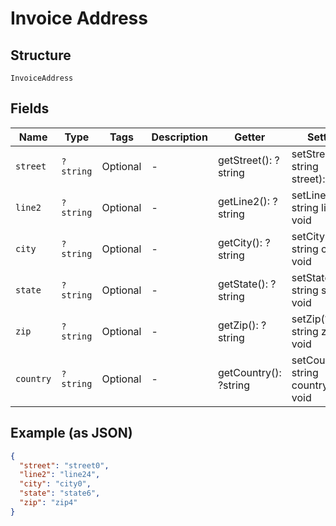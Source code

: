 
# Invoice Address

## Structure

`InvoiceAddress`

## Fields

| Name | Type | Tags | Description | Getter | Setter |
|  --- | --- | --- | --- | --- | --- |
| `street` | `?string` | Optional | - | getStreet(): ?string | setStreet(?string street): void |
| `line2` | `?string` | Optional | - | getLine2(): ?string | setLine2(?string line2): void |
| `city` | `?string` | Optional | - | getCity(): ?string | setCity(?string city): void |
| `state` | `?string` | Optional | - | getState(): ?string | setState(?string state): void |
| `zip` | `?string` | Optional | - | getZip(): ?string | setZip(?string zip): void |
| `country` | `?string` | Optional | - | getCountry(): ?string | setCountry(?string country): void |

## Example (as JSON)

```json
{
  "street": "street0",
  "line2": "line24",
  "city": "city0",
  "state": "state6",
  "zip": "zip4"
}
```


